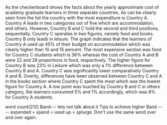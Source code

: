 As the checkerboard shows the facts about the yearly approximate cost of academy graduate learners in three separate countries.
As can be clearly seen from the list the country with the most expenditure is Country A. Country A leads in two categories out of five which are accommodation, and others. However, Country B and C hold the second and third positions, sequentially. Country C operates in two figures, namely food and books. Country B only leads in leisure.
The graph indicates that the learners of Country A used up 45% of their budget on accommodation which was clearly higher than 10 and 15 percent. The most expensive section was food for Country C students which is 36% whereas the cost of Country A and B were 22 and 28 proportions in food, respectively. The higher figure for Country B was 23% in Leisure which was only a 1% difference between Country B and A. Country C was significantly lower comparatively Country A and B.
Overtly, differences have been observed between Country C and A in the books section where Country C spent the most which was the lowest figure for Country A. A low point was touched by Country B and C in others category, the learners consumed 5% and 1% accordingly, which was 8% for Country A students.


word count(212)
Band--- lets not talk about it
Tips to achieve higher Band ---- expended = spend = used up = splurge. Don't use the same word over and over again.
